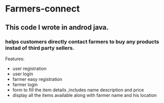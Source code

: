 # Farmers-connect
## This code I wrote in androd java.
### helps customers directly contact farmers to buy any products instad of third party sellers.
Features:
- user registration
- user login
- farmer easy registration
- farmer login
- form to fill the item details ,includes name description and price
- display all the items available along with farmer name and his location
